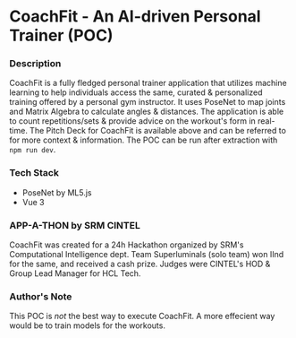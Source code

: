 # CoachFit - An AI-driven Personal Trainer (POC)

### Description
CoachFit is a fully fledged personal trainer application that utilizes machine learning to help individuals access the same, curated & personalized training offered by a personal gym instructor. It uses PoseNet to map joints and Matrix Algebra to calculate angles & distances. The application is able to count repetitions/sets & provide advice on the workout's form in real-time. The Pitch Deck for CoachFit is available above and can be referred to for more context & information. The POC can be run after extraction with ```npm run dev```.

### Tech Stack
- PoseNet by ML5.js
- Vue 3

### APP-A-THON by SRM CINTEL
CoachFit was created for a 24h Hackathon organized by SRM's Computational Intelligence dept. Team Superluminals (solo team) won IInd for the same, and received a cash prize. Judges were CINTEL's HOD & Group Lead Manager for HCL Tech.

### Author's Note
This POC is *not* the best way to execute CoachFit. A more effecient way would be to train models for the workouts.
